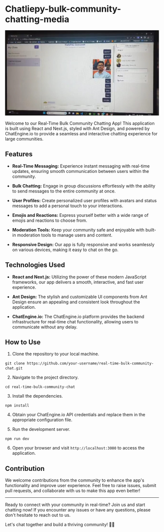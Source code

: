 # Chatliepy-bulk-community-chatting-media

![Weather App Screenshot](public/imago.jpg)


Welcome to our Real-Time Bulk Community Chatting App! This application is built using React and Next.js, styled with Ant Design, and powered by ChatEngine.io to provide a seamless and interactive chatting experience for large communities.

## Features

- **Real-Time Messaging:** Experience instant messaging with real-time updates, ensuring smooth communication between users within the community.

- **Bulk Chatting:** Engage in group discussions effortlessly with the ability to send messages to the entire community at once.

- **User Profiles:** Create personalized user profiles with avatars and status messages to add a personal touch to your interactions.

- **Emojis and Reactions:** Express yourself better with a wide range of emojis and reactions to choose from.

- **Moderation Tools:** Keep your community safe and enjoyable with built-in moderation tools to manage users and content.

- **Responsive Design:** Our app is fully responsive and works seamlessly on various devices, making it easy to chat on the go.

## Technologies Used

- **React and Next.js:** Utilizing the power of these modern JavaScript frameworks, our app delivers a smooth, interactive, and fast user experience.

- **Ant Design:** The stylish and customizable UI components from Ant Design ensure an appealing and consistent look throughout the application.

- **ChatEngine.io:** The ChatEngine.io platform provides the backend infrastructure for real-time chat functionality, allowing users to communicate without any delay.

## How to Use

1. Clone the repository to your local machine.

```
git clone https://github.com/your-username/real-time-bulk-community-chat.git
```

2. Navigate to the project directory.

```
cd real-time-bulk-community-chat
```

3. Install the dependencies.

```
npm install
```

4. Obtain your ChatEngine.io API credentials and replace them in the appropriate configuration file.

5. Run the development server.

```
npm run dev
```

6. Open your browser and visit `http://localhost:3000` to access the application.

## Contribution

We welcome contributions from the community to enhance the app's functionality and improve user experience. Feel free to raise issues, submit pull requests, and collaborate with us to make this app even better!

---

Ready to connect with your community in real-time? Join us and start chatting now! If you encounter any issues or have any questions, please don't hesitate to reach out to us.

Let's chat together and build a thriving community! 🎉✨
